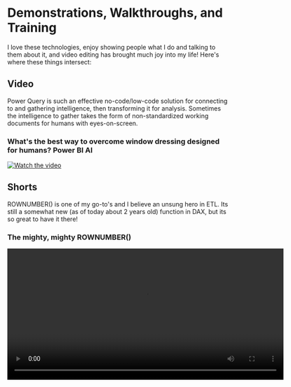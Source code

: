 # Demonstrations, Walkthroughs, and Training

I love these technologies, enjoy showing people what I do and talking to them about it, and video editing has brought much joy into my life!
Here's where these things intersect:

## Video

Power Query is such an effective no-code/low-code solution for connecting to and gathering intelligence, then transforming it for analysis.
Sometimes the intelligence to gather takes the form of non-standardized working documents for humans with eyes-on-screen.

### What's the best way to overcome window dressing designed for humans? Power BI AI
[![Watch the video](https://img.youtube.com/vi/kVJzCenDjP8/0.jpg)](https://www.youtube.com/watch?v=kVJzCenDjP8)

## Shorts

ROWNUMBER() is one of my go-to's and I believe an unsung hero in ETL. Its still a somewhat new (as of today about 2 years old) function in DAX, but its so great to have it there!

### The mighty, mighty ROWNUMBER()
<video width="630" height="300" src="https://github.com/HubBry/Portfolio/blob/main/video/MightyRownumber.mp4" controls></video>

